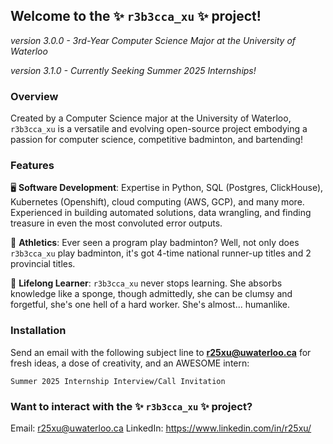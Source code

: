 ## Welcome to the ✨ `r3b3cca_xu` ✨ project!
*version 3.0.0 - 3rd-Year Computer Science Major at the University of Waterloo*

*version 3.1.0 - Currently Seeking Summer 2025 Internships!*

### Overview
Created by a Computer Science major at the University of Waterloo, `r3b3cca_xu` is a versatile and evolving open-source project embodying a passion for computer science, competitive badminton, and bartending!

### Features
🖥️ **Software Development**: Expertise in Python, SQL (Postgres, ClickHouse), Kubernetes (Openshift), cloud computing (AWS, GCP), and many more. Experienced in building automated solutions, data wrangling, and finding treasure in even the most convoluted error outputs.

🏸 **Athletics**: Ever seen a program play badminton? Well, not only does `r3b3cca_xu` play badminton, it's got 4-time national runner-up titles and 2 provincial titles.

🧠 **Lifelong Learner**: `r3b3cca_xu` never stops learning. She absorbs knowledge like a sponge, though admittedly, she can be clumsy and forgetful, she's one hell of a hard worker. She's almost... humanlike.

### Installation
Send an email with the following subject line to **r25xu@uwaterloo.ca** for fresh ideas, a dose of creativity, and an AWESOME intern:
```
Summer 2025 Internship Interview/Call Invitation
```
### Want to interact with the ✨ `r3b3cca_xu` ✨ project?
Email: r25xu@uwaterloo.ca
LinkedIn: https://www.linkedin.com/in/r25xu/

<!--
**reebxu459/reebxu459** is a ✨ _special_ ✨ repository because its `README.md` (this file) appears on your GitHub profile.

Here are some ideas to get you started:

- 🔭 I’m currently working on ...
- 🌱 I’m currently learning ...
- 👯 I’m looking to collaborate on ...
- 🤔 I’m looking for help with ...
- 💬 Ask me about ...
- 📫 How to reach me: ...
- 😄 Pronouns: ...
- ⚡ Fun fact: ...
-->
